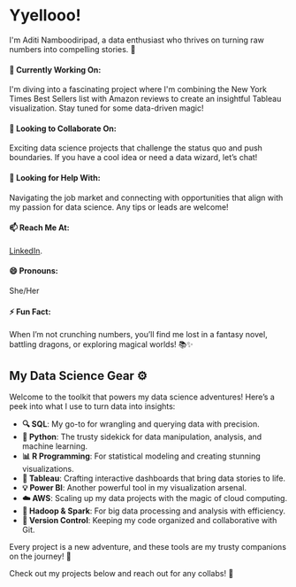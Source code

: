 # Yyellooo!
I'm Aditi Namboodiripad, a data enthusiast who thrives on turning raw numbers into compelling stories. 🌟

#### 🔭 Currently Working On:
I'm diving into a fascinating project where I'm combining the New York Times Best Sellers list with Amazon reviews to create an insightful Tableau visualization. Stay tuned for some data-driven magic!

#### 👯 Looking to Collaborate On:
Exciting data science projects that challenge the status quo and push boundaries. If you have a cool idea or need a data wizard, let’s chat!

#### 🤔 Looking for Help With:
Navigating the job market and connecting with opportunities that align with my passion for data science. Any tips or leads are welcome!

#### 📫 Reach Me At:
[LinkedIn](https://www.linkedin.com/in/aditinamboodiripad/).

#### 😄 Pronouns: 
She/Her

#### ⚡ Fun Fact:
When I’m not crunching numbers, you’ll find me lost in a fantasy novel, battling dragons, or exploring magical worlds! 📚✨

## My Data Science Gear ⚙️

Welcome to the toolkit that powers my data science adventures! Here’s a peek into what I use to turn data into insights:

- **🔍 SQL**: My go-to for wrangling and querying data with precision.
- **🐍 Python**: The trusty sidekick for data manipulation, analysis, and machine learning.
- **📊 R Programming**: For statistical modeling and creating stunning visualizations.
- **🎨 Tableau**: Crafting interactive dashboards that bring data stories to life.
- **💡 Power BI**: Another powerful tool in my visualization arsenal.
- **☁️ AWS**: Scaling up my data projects with the magic of cloud computing.
- **🧩 Hadoop & Spark**: For big data processing and analysis with efficiency.
- **📝 Version Control**: Keeping my code organized and collaborative with Git.

Every project is a new adventure, and these tools are my trusty companions on the journey! 🚀


Check out my projects below and reach out for any collabs! 🚀
